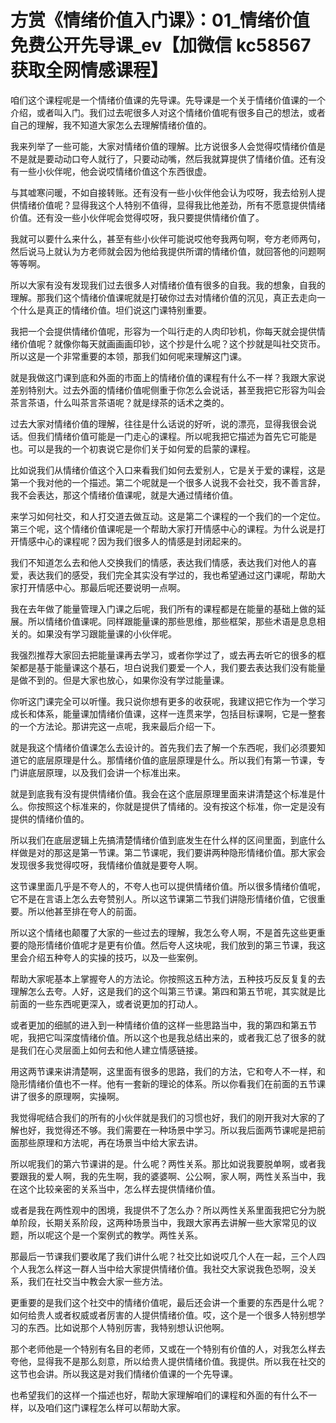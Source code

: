 # 方赏《情绪价值入门课》：01_情绪价值免费公开先导课_ev【加微信 kc58567 获取全网情感课程】

咱们这个课程呢是一个情绪价值课的先导课。先导课是一个关于情绪价值课的一个介绍，或者叫入门。我们过去呢很多人对这个情绪价值呢有很多自己的想法，或者自己的理解，我不知道大家怎么去理解情绪价值的。

我来列举了一些可能，大家对情绪价值的理解。比方说很多人会觉得哎情绪价值是不是就是要动动口夸人就行了，只要动动嘴，然后我就算提供了情绪价值。还有没有一些小伙伴呢，他会说哎情绪价值这个东西很虚。

与其嘘寒问暖，不如自接转账。还有没有一些小伙伴他会认为哎呀，我去给别人提供情绪价值呢？显得我这个人特别不值得，显得我比他差劲，所有不愿意提供情绪价值。还有没一些小伙伴呢会觉得哎呀，我只要提供情绪价值了。

我就可以要什么来什么，甚至有些小伙伴可能说哎他夸我两句啊，夸方老师两句，然后说马上就认为方老师就会因为他给我提供所谓的情绪价值，就回答他的问题啊等等啊。

所以大家有没有发现我们过去很多人对情绪价值有很多的自我。我的想象，自我的理解。那我们这个情绪价值课呢就是打破你过去对情绪价值的沉见，真正去走向一个什么是真正的情绪价值。坦们说这门课特别重要。

我把一个会提供情绪价值呢，形容为一个叫行走的人肉印钞机，你每天就会提供情绪价值呢？就像你每天就画画画印钞，这个抄是什么呢？这个抄就是叫社交货币。所以这是一个非常重要的本领，那我们如何呢来理解这门课。

就是我做这门课到底和外面的市面上的情绪价值的课程有什么不一样？我跟大家说差别特别大。过去外面的情绪价值呢侧重于你怎么会说话，甚至我把它形容为叫会茶言茶语，什么叫茶言茶语呢？就是绿茶的话术之类的。

过去大家对情绪价值的理解，往往是什么话说的好听，说的漂亮，显得我很会说话。但我们情绪价值可能是一门走心的课程。所以呢我把它描述为首先它可能是也。可以是我的一个初衷说它是你们关于如何爱的启蒙的课程。

比如说我们从情绪价值这个入口来看我们如何去爱别人，它是关于爱的课程，这是第一个我对他的一个描述。第二个呢就是一个很多人说我不会社交，我不善言辞，我不会表达，那这个情绪价值课呢，就是大通过情绪价值。

来学习如何社交，和人打交道去做互动。这是第二个课程的一个我们的一个定位。第三个呢，这个情绪价值课呢是一个帮助大家打开情感中心的课程。为什么说是打开情感中心的课程呢？因为我们很多人的情感是封闭起来的。

我们不知道怎么去和他人交换我们的情感，表达我们情感，表达我们对他人的喜爱，表达我们的感受，我们完全其实没有学过的，我也希望通过这门课呢，帮助大家打开情感中心。那最后呢还要说明一点啊。

我在去年做了能量管理入门课之后呢，我们所有的课程都是在能量的基础上做的延展。所以情绪价值课呢。同样跟能量课的那些思维，那些框架，那些术语是息息相关的。如果没有学习跟能量课的小伙伴呢。

我强烈推荐大家回去把能量课再去学习，或者你学过了，或去再去听它的很多的框架都是基于能量课这个基石，坦白说我们要爱一个人，我们要去表达我们没有能量是做不到的。但是大家也放心，如果你没有学过能量课。

你听这门课完全可以听懂。我只说你想有更多的收获呢，我建议把它作为一个学习成长和体系，能量课加情绪价值课，这样一连贯来学，包括目标课啊，它是一整套的一个方法论。那讲完这一点呢，我来最后介绍一下。

就是我这个情绪价值课怎么去设计的。首先我们去了解一个东西呢，我们必须要知道它的底层原理是什么。那情绪价值的底层原理是什么。所以我们有第一节课，专门讲底层原理，以及我们会讲一个标准出来。

就是到底我有没有提供情绪价值。我会在这个底层原理里面来讲清楚这个标准是什么。你按照这个标准来的，你就是提供了情绪的。没有按这个标准，你一定是没有提供的情绪价值的。

所以我们在底层逻辑上先搞清楚情绪价值到底发生在什么样的区间里面，到底什么样做是对的那这是第一节课。第二节课呢，我们要讲两种隐形情绪价值。那大家会发现很多我觉得哎呀，我情绪价值就是要夸人啊。

这节课里面几乎是不夸人的，不夸人也可以提供情绪价值。所以很多情绪价值呢，它不是在言语上怎么去夸赞别人。所以这节课第二节我们讲隐形情绪价值，它很重要。所以他甚至排在夸人的前面。

所以这个情绪也颠覆了大家的一些过去的理解，我怎么夸人啊，不是首先这些更重要的隐形情绪价值呢才是更有价值。然后夸人这块呢，我们放到的第三节课，我这里会介绍五种夸人的实操的技巧，以及一些案例。

帮助大家呢基本上掌握夸人的方法论。你按照这五种方法，五种技巧反反复复的去理解怎么去夸。人好，这是我们的这个叫第三节课。第四和第五节呢，其实就是比前面的一些东西呢更深入，或者说更加的打动人。

或者更加的细腻的进入到一种情绪价值的这样一些思路当中，我的第四和第五节呢，我把它叫深度情绪价值。所以这个也是我总结出来的，或者我汇总了很多的就是我们在心灵层面上如何去和他人建立情感链接。

用这两节课来讲清楚啊，这里面有很多的思路，我们的方法，它和夸人不一样，和隐形情绪价值也不一样。他有一套新的理论的体系。所以你看我们在前面的五节课讲了很多的原理啊，实操啊。

我觉得呢结合我们的所有的小伙伴就是我们的习惯也好，我们的刚开我对大家的了解也好，我觉得还不够。我们需要在一种场景中学习。所以我后面两节课呢是把前面那些原理和方法呢，再在场景当中给大家去讲。

所以呢我们的第六节课讲的是。什么呢？两性关系。那比如说我要脱单啊，或者我要跟我的爱人啊，我的先生啊，我的婆婆啊、公公啊，家人啊，两性关系当中，我在这个比较亲密的关系当中，怎么样去提供情绪价值。

或者是我在两性观中的困境，我提供不了怎么办？所以两性关系里面我把它分为脱单阶段，长期关系阶段，这两种场景当中，我跟大家再去讲解一些大家常见的议题，所以呢这个是一个案例式的教学。两性关系。

那最后一节课我们要收尾了我们讲什么呢？社交比如说哎几个人在一起，三个人四个人我怎么样这一群人当中给大家提供情绪价值。我社交大家说我色恐啊，没关系，我们在社交当中教会大家一些方法。

更重要的是我们这个社交中的情绪价值呢，最后还会讲一个重要的东西是什么呢？如何给贵人或者权威或者厉害的人提供情绪价值。哎，这个是一个很多人特别想学习的东西。比如说那个人特别厉害，我特别想认识他啊。

那个老师他是一个特别有名目的老师，又或在一个特别有价值的人，对我怎么样去夸他，显得我不是那么刻意，所以给贵人提供情绪价值。我提供。所以我在社交的这节也会讲。所以我这是对我们情绪价值课的一个先导课。

也希望我们的这样一个描述也好，帮助大家理解咱们的课程和外面的有什么不一样，以及咱们这门课程怎么样可以帮助大家。

